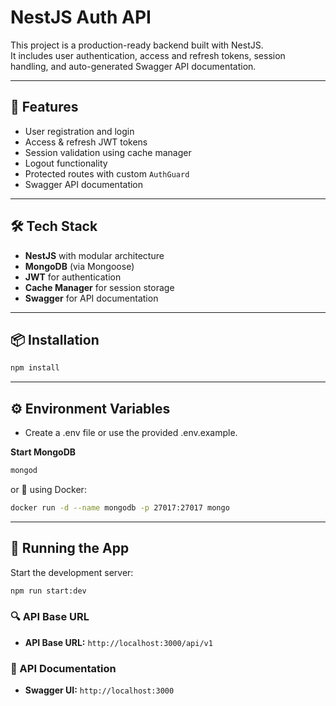 # NestJS Auth API

This project is a production-ready backend built with NestJS.  
It includes user authentication, access and refresh tokens, session handling, and auto-generated Swagger API documentation.

---

## 🚀 Features

- User registration and login
- Access & refresh JWT tokens
- Session validation using cache manager
- Logout functionality
- Protected routes with custom `AuthGuard`
- Swagger API documentation

---

## 🛠️ Tech Stack

- **NestJS** with modular architecture
- **MongoDB** (via Mongoose)
- **JWT** for authentication
- **Cache Manager** for session storage
- **Swagger** for API documentation

---

## 📦 Installation

```bash
npm install
```

---

## ⚙️ Environment Variables

- Create a .env file or use the provided .env.example.

**Start MongoDB**

```sh
mongod
```

or 🐳 using Docker:

```sh
docker run -d --name mongodb -p 27017:27017 mongo
```

---

## 🧪 Running the App

Start the development server:

```sh
npm run start:dev
```

### 🔍 API Base URL

- **API Base URL:** `http://localhost:3000/api/v1`

### 📘 API Documentation

- **Swagger UI:** `http://localhost:3000`
